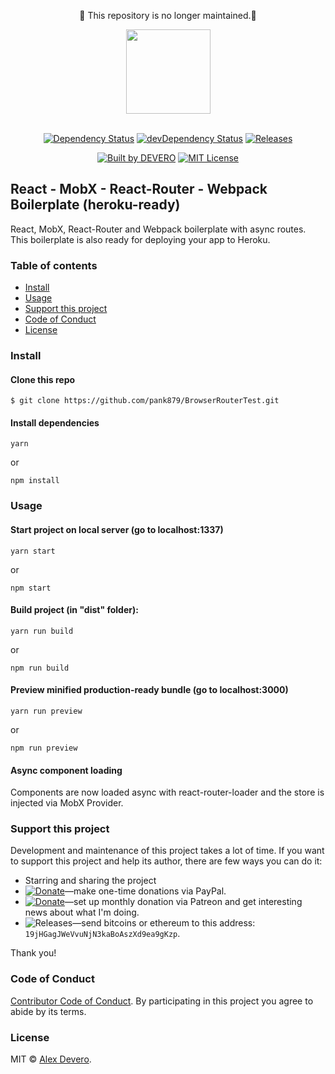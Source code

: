 <p align="center">
  🚧 This repository is no longer maintained.🚧
  <br>
</p>

<p align="center">
  <img src="https://cdn.rawgit.com/alexdevero/react-mobx-react-router-boilerplate/master/src/images/bull-icon.svg" width="135" align="center">
  <br>
  <br>
</p>

<p align="center">
  <!--
  ### Status
  [![Build Status](https://circleci.com/gh/alexdevero/react-mobx-react-router-boilerplate.svg?style=shield&circle-token=:circle-token)](https://circleci.com/gh/alexdevero/react-mobx-react-router-boilerplate/)
  -->
  <a href="https://david-dm.org/alexdevero/react-mobx-react-router-boilerplate"><img alt="Dependency Status" src="https://david-dm.org/alexdevero/react-mobx-react-router-boilerplate.svg?style=flat"></a>
  <a href="https://david-dm.org/alexdevero/react-mobx-react-router-boilerplate?type=dev"><img alt="devDependency Status" src="https://david-dm.org/alexdevero/react-mobx-react-router-boilerplate/dev-status.svg?style=flat"></a>
  <a href="#"><img alt="Releases" src="https://img.shields.io/github/release/alexdevero/react-mobx-react-router-boilerplate.svg"></a>
</p>

<p align="center">
  <!-- <a href="#"><img alt="Downloads last week" src="https://img.shields.io/npm/dw/localeval.svg"></a> -->
  <!-- <a href="#"><img alt="Downloads last moth" src="https://img.shields.io/npm/dm/localeval.svg"></a> -->
  <!-- <a href="#"><img alt="Downloads last year" src="https://img.shields.io/npm/dy/localeval.svg"></a> -->
  <a href="https://alexdevero.com"><img alt="Built by DEVERO" src="https://img.shields.io/badge/built%20by-DEVERO-brightgreen.svg?colorB=d30320"></a>
  <a href="http://opensource.org/licenses/MIT"><img alt="MIT License" src="https://img.shields.io/npm/l/express.svg"></a>
</p>

<!-- # React MobX React-Router Boilerplate (heroku-ready) -->

## React - MobX - React-Router - Webpack Boilerplate (heroku-ready)

React, MobX, React-Router and Webpack boilerplate with async routes. This boilerplate is also ready for deploying your app to Heroku.

### Table of contents

* [Install](#install)
* [Usage](#usage)
* [Support this project](#support-this-project)
* [Code of Conduct](#code-of-conduct)
* [License](#license)

### Install

#### Clone this repo

```
$ git clone https://github.com/pank879/BrowserRouterTest.git
```

#### Install dependencies

```
yarn
```
or
```
npm install
```

### Usage

#### Start project on local server (go to localhost:1337)

```
yarn start
```
or
```
npm start
```

#### Build project (in "dist" folder):

```
yarn run build
```
or
```
npm run build
```

#### Preview minified production-ready bundle (go to localhost:3000)

```
yarn run preview
```
or
```
npm run preview
```

#### Async component loading

Components are now loaded async with react-router-loader and the store is injected via MobX Provider.

### Support this project

<!-- This project is released as an open-source. If you need help with using this project, please ask and I will do my best reply to as soon as possible. You can use this project as you wish *for free*. Also, you can change the source code and redistribute it if you want. -->

Development and maintenance of this project takes a lot of time. If you want to support this project and help its author, there are few ways you can do it:

 - Starring and sharing the project
 - [![Donate](https://img.shields.io/badge/Donate-Paypal-brightgreen.svg?colorB=259cd2)](https://www.paypal.com/cgi-bin/webscr?cmd=_s-xclick&hosted_button_id=YKLGUUB34ASEL)—make one-time donations via PayPal.
 - [![Donate](https://img.shields.io/badge/Donate-Patreon-brightgreen.svg?colorB=f86213)](https://www.patreon.com/alexdevero)—set up monthly donation via Patreon and get interesting news about what I'm doing.
 - <img alt="Releases" src="https://img.shields.io/badge/Donate-Bitcoin-brightgreen.svg?colorB=fab915">—send bitcoins or ethereum to this address: `19jHGagJWeVvuNjN3kaBoAszXd9ea9gKzp`.

Thank you!

### Code of Conduct

[Contributor Code of Conduct](code-of-conduct.md). By participating in this project you agree to abide by its terms.

### License

MIT © [Alex Devero](https://alexdevero.com).
